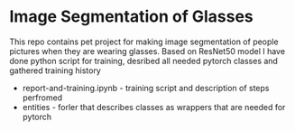 # Image Segmentation of Glasses

This repo contains pet project for making image segmentation of people pictures when they are wearing glasses.
Based on ResNet50 model I have done python script for training, desribed all needed pytorch classes and gathered training history

- report-and-training.ipynb - training script and description of steps perfromed
- entities - forler that describes classes as wrappers that are needed for pytorch 

